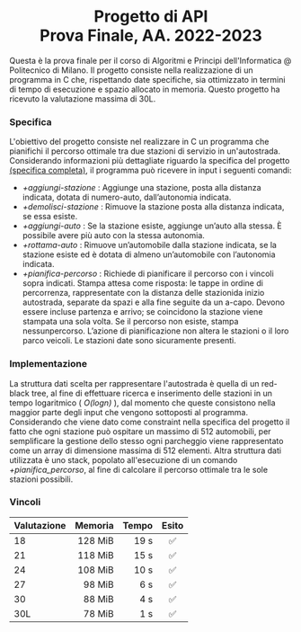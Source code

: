 # <div align="center"> Progetto di API </div> <div align="center"> Prova Finale, AA. 2022-2023 </div>

Questa è la prova finale per il corso di Algoritmi e Principi dell'Informatica @ Politecnico di Milano. Il progetto consiste nella realizzazione di un programma in C che, rispettando date specifiche, sia ottimizzato in termini di tempo di esecuzione e spazio allocato in memoria. Questo progetto ha ricevuto la valutazione massima di 30L.

### Specifica

L'obiettivo del progetto consiste nel realizzare in C un programma che pianifichi il percorso ottimale tra due stazioni di servizio in un'autostrada. Considerando informazioni più dettagliate riguardo la specifica del progetto [(specifica completa)](https://github.com/luca-simei/progetto-api/blob/main/Specifica/Specifica_2022-2023.pdf), il programma può ricevere in input i seguenti comandi:
* _+aggiungi-stazione_ : Aggiunge una stazione, posta alla distanza indicata, dotata di numero-auto, dall’autonomia indicata.
* _+demolisci-stazione_ : Rimuove la stazione posta alla distanza indicata, se essa esiste.
* _+aggiungi-auto_ : Se la stazione esiste, aggiunge un’auto alla stessa. È possibile avere più auto con la stessa autonomia.
* _+rottama-auto_ : Rimuove un’automobile dalla stazione indicata, se la stazione esiste ed è dotata di almeno un’automobile con l’autonomia indicata.
* _+pianifica-percorso_ : Richiede di pianificare il percorso con i vincoli sopra indicati. Stampa attesa come risposta: le tappe in ordine di percorrenza, rappresentate con la distanza delle stazionida inizio autostrada, separate da spazi e alla fine seguite da un a-capo. Devono essere incluse partenza e arrivo; se coincidono la stazione viene stampata una sola volta. Se il percorso non esiste, stampa nessunpercorso. L’azione di pianificazione non altera le stazioni o il loro parco veicoli. Le stazioni date sono sicuramente presenti.

### Implementazione

La struttura dati scelta per rappresentare l'autostrada è quella di un red-black tree, al fine di effettuare ricerca e inserimento delle stazioni in un tempo logaritmico ( _O(logn)_ ), dal momento che queste consistono nella maggior parte degli input che vengono sottoposti al programma. Considerando che viene dato come constraint nella specifica del progetto il fatto che ogni stazione può ospitare un massimo di 512 automobili, per semplificare la gestione dello stesso ogni parcheggio viene rappresentato come un array di dimensione massima di 512 elementi. Altra struttura dati utilizzata è uno stack, popolato all'esecuzione di un comando _+pianifica_percorso_, al fine di calcolare il percorso ottimale tra le sole stazioni possibili. 

### Vincoli

| Valutazione | Memoria | Tempo |       Esito        |
|-------------|--------:|------:|:------------------:|
| 18          | 128 MiB | 19 s  | :white_check_mark: |
| 21          | 118 MiB | 15 s  | :white_check_mark: |
| 24          | 108 MiB | 10 s  | :white_check_mark: |
| 27          |  98 MiB |  6 s  | :white_check_mark: |
| 30          |  88 MiB |  4 s  | :white_check_mark: |
| 30L         |  78 MiB |  1 s  | :white_check_mark: |

